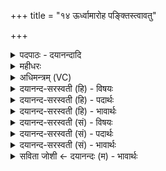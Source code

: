 +++
title = "१४ ऊर्ध्वामारोह पङ्क्तिस्त्वावतु"

+++
<details><summary>पदपाठः - दयानन्दादि</summary>

ऊ॒र्ध्वाम्। आ। रो॒ह॒। प॒ङ्क्तिः। त्वा॒। अ॒व॒तु॒। शा॒क्व॒र॒रै॒वतेऽइति॑ शाक्वररै॒वते। साम॑नी॒ऽइति॑ सामनी। त्रि॒ण॒व॒त्र॒य॒स्त्रिꣳशौ। त्रि॒न॒व॒त्र॒य॒स्त्रि॒ꣳशाविति॑ त्रिनवऽत्रयस्त्रि॒ꣳशौ। स्तोमौ॑। हे॒म॒न्त॒शि॒शि॒रौ। ऋ॒तूऽइत्यृ॒तू। वर्चः॑। द्रवि॑णम्। प्रत्य॑स्त॒मिति॒ प्रति॑ऽअस्तम्। नमु॑चेः। शिरः॑। १४।
</details>

<details><summary>महीधरः</summary>

म० अथ पञ्चमो मन्त्रः । हे यजमान, ऊर्ध्वां दिशमारोह । पङ्क्तिश्छन्दः । प्रोष्वस्मै पुरोरथमित्येतस्यामृच्युत्पनं शाक्करं साम (छ० सं० २ । ९ । १ । १४ । १) रेवतीर्नः सधमाद इत्येतस्यामृच्युत्पन्नं साम रैवतम् (छ० सं० १। २।२।१।९-२)। त्रिणवत्रयस्त्रिंशौ स्तोमौ । हेमन्तशिशिरावृतू । वर्चस्तेजो ब्रह्मवर्चसं वा द्रविणम् । एते त्वामवन्तु । यद्वा वर्चस्तेजोऽभिमानी देवस्ते धनं रक्षतु । त्रिणवः स्तोम एवमाम्नातः (प. ब्रा० ३ । १) 'नवभ्यो हिंकरोति स तिसृभिः स पञ्चभिः स एकया नवभ्यो हिंकरोति स एकया स तिसृभिः स पञ्चभिर्नवभ्यो हिंकरोति स पञ्चभिः स एकया स तिसृभिर्वज्रो वै त्रिणव इति' । प्रथमपर्याये प्रथमां त्रिर्गायेन्मध्यमां पञ्चकृत्वः उत्तमां सकृत् । द्वितीयपर्याये प्रथमां सकृद्गायेन्मध्यमां त्रिरुत्तमां पञ्चकृत्वः। तृतीयपर्याये प्रथमां पञ्चकृत्वो मध्यमां सकृदुत्तमां त्रिर्गायेत् सोऽयं त्रिरावृत्तनवसंख्योपेतत्वात्त्रिणवनामको वज्रसमानः स्तोमः । त्रयस्त्रिंशः स्तोम एवमाम्नातः (प० ब्रा० ३ । ३) 'एकादशभ्यो हिंकरोति स तिसृभिः स सप्तभिः एकयैकादशभ्यो हिंकरोति स एकया स तिसृभिः स सप्तभिरेकादशभ्यो हिंकरोति स सप्तभिः स एकया स तिसृभिरन्तो वै त्रयस्त्रिंश इति' । प्रथमपर्याये प्रथमां त्रिर्गायेन्मध्यमां सप्तकृत्व उत्तमां सकृत् । द्वितीयपर्याये प्रथमां सकृन्मध्यमां त्रिरुत्तमां सप्तकृत्वः । तृतीयपर्याये प्रथमां सप्तकृत्वो मध्यमां सकृदुत्तमां त्रिर्गायेत् । सोऽयं त्रयस्त्रिंशः स्तोमः सर्वेषां स्तोमानामन्तः । 'आक्रम्य पादेन सीसं निरस्यति प्रत्यस्तमिति' ( का० १५ । ५ । २४ )। व्याघ्रचर्मपश्चाद्भागे निहितं सीसमाक्रम्य पादेन क्षिपेत् । असुरदेवत्यम् । नमुचेरसुरस्य शिरो मस्तकं प्रत्यस्तम् । 'असु क्षेपणे' प्रतिगृह्य क्षिप्तं सीसरूपेण ॥ १४ ॥  
पञ्चदशी।
</details>

<details><summary>अधिमन्त्रम् (VC)</summary>

- यजमानो देवता
- वरुण ऋषिः
- भुरिग् जगती
- निषादः
</details>

<details><summary>दयानन्द-सरस्वती (हि) - विषयः</summary>

मनुष्यों को चाहिये कि प्रबल विद्या से अनेक पदार्थों को जानें, यह विषय अगले मन्त्र में कहा है ॥
</details>

<details><summary>दयानन्द-सरस्वती (हि) - पदार्थः</summary>

पदार्थान्वयभाषाः -  हे राजन् ! आप जो (ऊर्ध्वाम्) ऊपर की दिशा में (आरोह) प्रसिद्ध होवें तो (त्वा) आपको (पङ्क्तिः) पङ्क्ति नाम का पढ़ा हुआ छन्द (शाक्वररैवते) शक्वरी और रेवती छन्द से युक्त (सामनी) सामवेद के पूर्व उत्तर दो अवयव (त्रिणवत्रयस्त्रिंशौ) तीन काल, नव अङ्कों की विद्या और तैंतीस वसु आदि पदार्थ जिन दोनों से व्याख्यान किये गये हैं, उनके पूर्ण करनेवाले (स्तोमौ) स्तोत्रों के दो भेद (हेमन्तशिशिरौ) हेमन्त और शिशिर (ऋतू) ऋतु (वर्चः) ब्रह्मचर्य्य के साथ विद्या का पढ़ना और (द्रविणम्) ऐश्वर्य्य (अवतु) तृप्त करे और (नमुचेः) दुष्ट चोर का (शिरः) मस्तक (प्रत्यस्तम्) नष्ट-भ्रष्ट होवे ॥१४॥
</details>

<details><summary>दयानन्द-सरस्वती (हि) - भावार्थः</summary>

भावार्थभाषाः -  जो सब ऋतुओं में समय के अनुसार आहार-विहार युक्त होके विद्या योगाभ्यास और सत्सङ्गों का अच्छे प्रकार सेवन करते हैं, वे सब ऋतुओं में सुख भोगते हैं और इनको कोई चोर आदि भी पीड़ा नहीं दे सकता ॥१४॥
</details>

<details><summary>दयानन्द-सरस्वती (सं) - विषयः</summary>

मनुष्यैरुत्कृष्टविद्ययाऽनेके पदार्था विज्ञातव्या इत्याह ॥
</details>

<details><summary>दयानन्द-सरस्वती (सं) - पदार्थः</summary>

पदार्थान्वयभाषाः -  हे राजन् ! यद्यूर्ध्वा दिशमारोह तर्हि त्वा पङ्क्तिः शाक्वररैवते सामनी त्रिणवत्रयस्त्रिंशौ स्तोमौ हेमन्तशिशिरावृतू वर्चो द्रविणं चावतु, नमुचेः शिरश्च प्रत्यस्तं स्यात् ॥१४॥
</details>

<details><summary>दयानन्द-सरस्वती (सं) - भावार्थः</summary>

भावार्थभाषाः -  ये मनुष्या अन्वृतु योग्याऽऽहारविहारस्सन्तो विद्यायोगाभ्याससत्सङ्गान् चरन्ति, ते सर्वेष्वृतुषु सुखं भुञ्जते, न चैभ्यो कश्चिच्चौरः पीडां दातुं शक्नोति ॥१४॥
</details>

<details><summary>सविता जोशी ← दयानन्दः (म) - भावार्थः</summary>

भावार्थभाषाः -  जी माणसे सर्व ऋतूंमध्ये योग्य आहारविहार करतात, विद्या, योगाभ्यास व सत्संग करतात त्यांना सर्व ऋतूंमध्ये सुख प्राप्त होते. त्यांना कोणीही त्रास देऊ शकत नाही.
</details>